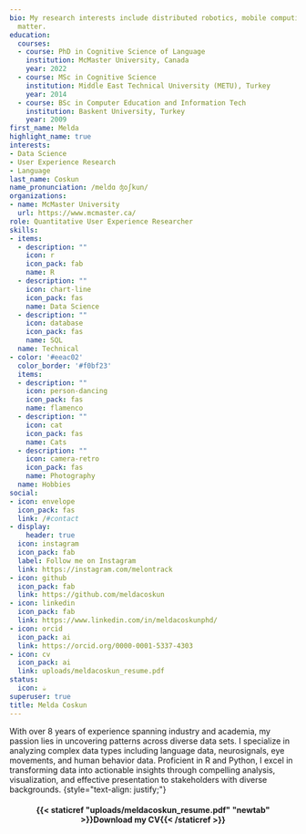 ```yaml
---
bio: My research interests include distributed robotics, mobile computing and programmable
  matter.
education:
  courses:
  - course: PhD in Cognitive Science of Language
    institution: McMaster University, Canada
    year: 2022
  - course: MSc in Cognitive Science
    institution: Middle East Technical University (METU), Turkey
    year: 2014
  - course: BSc in Computer Education and Information Tech
    institution: Baskent University, Turkey
    year: 2009
first_name: Melda
highlight_name: true
interests:
- Data Science
- User Experience Research
- Language
last_name: Coskun
name_pronunciation: /meldɑ ʤoʃkun/  
organizations:
- name: McMaster University
  url: https://www.mcmaster.ca/
role: Quantitative User Experience Researcher 
skills:
- items:
  - description: ""
    icon: r
    icon_pack: fab
    name: R
  - description: ""
    icon: chart-line
    icon_pack: fas
    name: Data Science
  - description: ""
    icon: database
    icon_pack: fas
    name: SQL
  name: Technical
- color: '#eeac02'
  color_border: '#f0bf23'
  items:
  - description: ""
    icon: person-dancing
    icon_pack: fas
    name: flamenco
  - description: ""
    icon: cat
    icon_pack: fas
    name: Cats
  - description: ""
    icon: camera-retro
    icon_pack: fas
    name: Photography
  name: Hobbies
social:
- icon: envelope
  icon_pack: fas
  link: /#contact
- display:
    header: true
  icon: instagram
  icon_pack: fab
  label: Follow me on Instagram
  link: https://instagram.com/melontrack
- icon: github
  icon_pack: fab
  link: https://github.com/meldacoskun
- icon: linkedin
  icon_pack: fab
  link: https://www.linkedin.com/in/meldacoskunphd/
- icon: orcid
  icon_pack: ai
  link: https://orcid.org/0000-0001-5337-4303
- icon: cv
  icon_pack: ai
  link: uploads/meldacoskun_resume.pdf
status:
  icon: ☕️
superuser: true
title: Melda Coskun
---
```


With over 8 years of experience spanning industry and academia, my passion lies in uncovering patterns across diverse data sets. I specialize in analyzing complex data types including language data, neurosignals, eye movements, and human behavior data. Proficient in R and Python, I excel in transforming data into actionable insights through compelling analysis, visualization, and effective presentation to stakeholders with diverse backgrounds. {style="text-align: justify;"}

<center>

#### <i class="fa fa-download" aria-hidden="true" style="color:#035AA6"></i> {{< staticref "uploads/meldacoskun_resume.pdf" "newtab" >}}Download my CV{{< /staticref >}}

</center>
